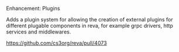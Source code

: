 Enhancement: Plugins

Adds a plugin system for allowing the creation of external
plugins for different plugable components in reva,
for example grpc drivers, http services and middlewares.

https://github.com/cs3org/reva/pull/4073
